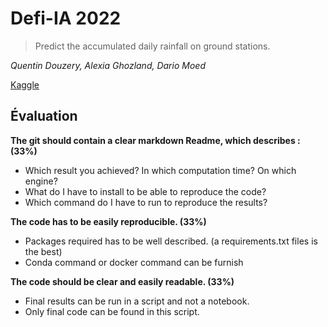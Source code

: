 # Defi-IA 2022
> Predict the accumulated daily rainfall on ground stations.  

*Quentin Douzery, Alexia Ghozland, Dario Moed*  

[Kaggle](https://www.kaggle.com/c/defi-ia-2022/data)

## Évaluation
**The git should contain a clear markdown Readme, which describes : (33%)**
- Which result you achieved? In which computation time? On which engine?
- What do I have to install to be able to reproduce the code?
- Which command do I have to run to reproduce the results?

**The code has to be easily reproducible. (33%)**
- Packages required has to be well described. (a requirements.txt files is the best)
- Conda command or docker command can be furnish

**The code should be clear and easily readable. (33%)**
- Final results can be run in a script and not a notebook.
- Only final code can be found in this script. 
